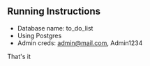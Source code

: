 ## Running Instructions
* Database name: to_do_list
* Using Postgres
* Admin creds: admin@mail.com, Admin1234

That's it